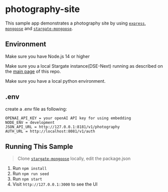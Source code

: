 

# photography-site

This sample app demonstrates a photography site by using [`express`](https://www.npmjs.com/package/express), [`mongoose`](https://github.com/Automattic/mongoose) and [`stargate-mongoose`](https://github.com/stargate/stargate-mongoose). 

## Environment

Make sure you have Node.js 14 or higher

Make sure you a local Stargate instance(DSE-Next) running as described on the [main page](../README.md) of this repo.

Make sure you have a local python environment.

## .env

create a .env file as following:

```
OPENAI_API_KEY = your openAI API key for using embedding
NODE_ENV = development
JSON_API_URL = http://127.0.0.1:8181/v1/photography
AUTH_URL = http://localhost:8081/v1/auth

```

## Running This Sample
> Clone [`stargate-mongoose`](https://www.npmjs.com/package/express) locally, edit the package.json
1. Run `npm install`
2. Run `npm run seed`
3. Run `npm start`
4. Visit `http://127.0.0.1:3000` to see the UI

